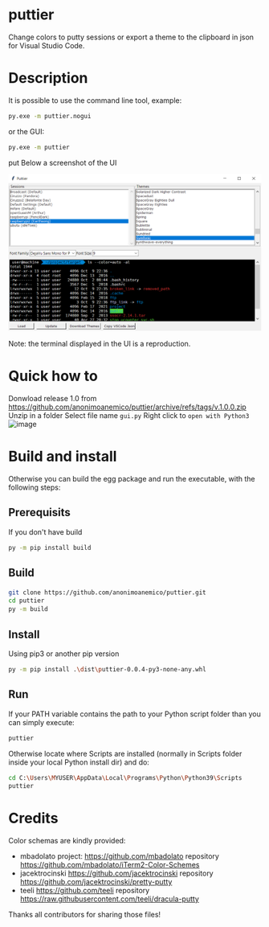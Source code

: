 # puttier
Change colors to putty sessions or export a theme to the clipboard in json for Visual Studio Code.
# Description
It is possible to use the command line tool, example:

```sh
py.exe -m puttier.nogui
```

or the GUI:

```sh
py.exe -m puttier
```
put
Below a screenshot of the UI

![Alt text](example.png?raw=true "Example")

 Note: the terminal displayed in the UI is a reproduction.

# Quick how to
Donwload release 1.0 from https://github.com/anonimoanemico/puttier/archive/refs/tags/v.1.0.0.zip
Unzip in a folder
Select file name ```gui.py```
Right click to ```open with Python3```
![image](https://github.com/anonimoanemico/puttier/assets/19540260/bb3b4213-7eac-44cb-9fea-f53daa937244)

# Build and install
Otherwise you can build the egg package and run the executable, with the following steps:

## Prerequisits
If you don't have build
```sh
py -m pip install build
```

## Build
```sh
git clone https://github.com/anonimoanemico/puttier.git
cd puttier
py -m build
```

## Install
Using pip3 or another pip version

```sh
py -m pip install .\dist\puttier-0.0.4-py3-none-any.whl
```

## Run
If your PATH variable contains the path to your Python script folder than you can simply execute:

```sh
puttier
```

Otherwise locate  where Scripts are installed (normally in Scripts folder inside your local Python install dir) and do:
```sh
cd C:\Users\MYUSER\AppData\Local\Programs\Python\Python39\Scripts
puttier
```


# Credits

Color schemas are kindly provided:
- mbadolato project: https://github.com/mbadolato repository https://github.com/mbadolato/iTerm2-Color-Schemes
- jacektrocinski https://github.com/jacektrocinski repository https://github.com/jacektrocinski/pretty-putty
- teeli https://github.com/teeli repository https://raw.githubusercontent.com/teeli/dracula-putty

Thanks all contributors for sharing those files!
